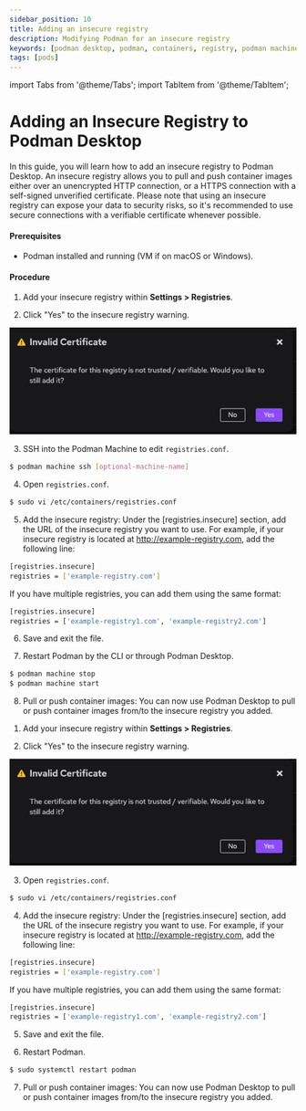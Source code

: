 ```yaml
---
sidebar_position: 10
title: Adding an insecure registry
description: Modifying Podman for an insecure registry
keywords: [podman desktop, podman, containers, registry, podman machine]
tags: [pods]
---
```


import Tabs from '@theme/Tabs';
import TabItem from '@theme/TabItem';

# Adding an Insecure Registry to Podman Desktop

In this guide, you will learn how to add an insecure registry to Podman Desktop. An insecure registry allows you to pull and push container images either over an unencrypted HTTP connection, or a HTTPS connection with a self-signed unverified certificate. Please note that using an insecure registry can expose your data to security risks, so it's recommended to use secure connections with a verifiable certificate whenever possible.

#### Prerequisites

- Podman installed and running (VM if on macOS or Windows).

#### Procedure

<Tabs groupId="operating-systems">
<TabItem value="macwin" label="macOS & Windows">

1. Add your insecure registry within **<icon icon="fa-solid fa-cog" size="lg" /> Settings > Registries**.

2. Click "Yes" to the insecure registry warning.

![Podman Desktop Registry Warning](img/registry-warning-insecure.png)

3. SSH into the Podman Machine to edit `registries.conf`.

```sh
$ podman machine ssh [optional-machine-name]
```

4. Open `registries.conf`.

```sh
$ sudo vi /etc/containers/registries.conf
```

5. Add the insecure registry: Under the [registries.insecure] section, add the URL of the insecure registry you want to use. For example, if your insecure registry is located at http://example-registry.com, add the following line:

```sh
[registries.insecure]
registries = ['example-registry.com']
```

If you have multiple registries, you can add them using the same format:

```sh
[registries.insecure]
registries = ['example-registry1.com', 'example-registry2.com']
```

6. Save and exit the file.

7. Restart Podman by the CLI or through Podman Desktop.

```sh
$ podman machine stop
$ podman machine start
```

8. Pull or push container images: You can now use Podman Desktop to pull or push container images from/to the insecure registry you added.

</TabItem>
<TabItem value="linux" label="Linux">

1. Add your insecure registry within **<icon icon="fa-solid fa-cog" size="lg" /> Settings > Registries**.

1. Click "Yes" to the insecure registry warning.

![Podman Desktop Registry Warning](img/registry-warning-insecure.png)

3. Open `registries.conf`.

```sh
$ sudo vi /etc/containers/registries.conf
```

4. Add the insecure registry: Under the [registries.insecure] section, add the URL of the insecure registry you want to use. For example, if your insecure registry is located at http://example-registry.com, add the following line:

```sh
[registries.insecure]
registries = ['example-registry.com']
```

If you have multiple registries, you can add them using the same format:

```sh
[registries.insecure]
registries = ['example-registry1.com', 'example-registry2.com']
```

5. Save and exit the file.

6. Restart Podman.

```sh
$ sudo systemctl restart podman
```

7. Pull or push container images: You can now use Podman Desktop to pull or push container images from/to the insecure registry you added.

</TabItem>
</Tabs>
